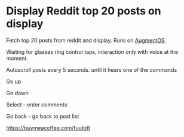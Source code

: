 # Display Reddit top 20 posts on display

Fetch top 20 posts from reddit and display. Runs on [AugmentOS](https://augmentos.org).

Waiting for glasses ring control taps, interaction only with voice at the moment.

Autoscroll posts every 5 seconds. until it hears one of the commands


Go up

Go down

Select - enter comments

Go back - go back to post list



https://buymeacoffee.com/fuutott
